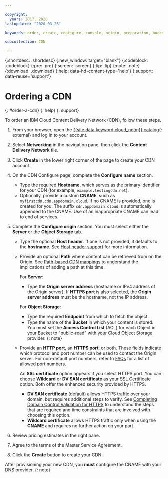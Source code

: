 ```yaml
---

copyright:
  years: 2017, 2020
lastupdated: "2020-03-26"

keywords: order, create, configure, console, origin, preparation, bucket

subcollection: CDN

---
```


{:shortdesc: .shortdesc}
{:new_window: target="blank"}
{:codeblock: .codeblock}
{:pre: .pre}
{:screen: .screen}
{:tip: .tip}
{:note: .note}
{:download: .download}
{:help: data-hd-content-type='help'}
{:support: data-reuse='support'}

# Ordering a CDN
{: #order-a-cdn}
{: help}
{: support}

To order an IBM Cloud Content Delivery Network (CDN), follow these steps.

1. From your browser, open the [{{site.data.keyword.cloud_notm}} catalog](https://cloud.ibm.com/catalog){: external} and log in to your account.
1. Select **Networking** in the navigation pane, then click the **Content Delivery Network** tile.
1. Click **Create** in the lower right corner of the page to create your CDN account.
1. On the CDN Configure page, complete the **Configure name** section.

   * Type the required **Hostname**, which serves as the primary identifier for your CDN (for example, `example.testingcdn.net`).  
   * Optionally, provide a custom **CNAME**, such as `myfirstcdn.cdn.appdomain.cloud`. If no CNAME is provided, one is created for you. The suffix `cdn.appdomain.cloud` is automatically appended to the CNAME. Use of an inappropriate CNAME can lead to end of services.

1. Complete the **Configure origin** section. You must select either the **Server** or the **Object Storage** tab.

    * Type the optional **Host header**. If one is not provided, it defaults to the **hostname**. See [Host header support](/docs/CDN?topic=CDN-about-content-delivery-networks-cdn-#host-header-support) for more information.  
    * Provide an optional **Path** where content can be retrieved from on the Origin. See [Path-based CDN mappings](/docs/CDN?topic=CDN-about-content-delivery-networks-cdn-#path-based-cdn-mappings) to understand the implications of adding a path at this time.

      For **Server**:  
       * Type the **Origin server address** (hostname or IPv4 address of the Origin server). If **HTTPS port** is also selected, the **Origin server address** must be the hostname, not the IP address.

      For **Object Storage**:
       * Type the required **Endpoint** from which to fetch the object.
       * Type the name of the **Bucket** in which your content is stored.  
          You must set the **Access Control List** (ACL) for each Object in your Bucket to "public-read" with your Cloud Object Storage provider.
{: note}

   * Provide an **HTTP port**, an **HTTPS port**, or both. These fields indicate which protocol and port number can be used to contact the Origin server. For non-default port numbers, refer to [FAQs](/docs/CDN?topic=CDN-faqs#are-there-any-restrictions-on-what-http-and-https-port-numbers-are-allowed-for-akamai-) for a list of allowed port numbers.

      An **SSL certificate** option appears if you select HTTPS port. You can choose **Wildcard** or **DV SAN certificate** as your SSL Certificate option. Both offer the enhanced security provided by HTTPS.

	  * **DV SAN certificate** (default) allows HTTPS traffic over your domain, but requires additional steps to verify. See [Completing Domain Control Validation for HTTPS](/docs/CDN?topic=CDN-completing-domain-control-validation-for-https-with-dv-san) to understand the steps that are required and time constraints that are involved with choosing this option.
	  * **Wildcard certificate** allows HTTPS traffic only when using the **CNAME** and requires no further action on your part.

1. Review pricing estimates in the right pane.
1. Agree to the terms of the Master Service Agreement.
1. Click the **Create** button to create your CDN.

After provisioning your new CDN, you **must** configure the CNAME with your DNS provider.
{: note}
